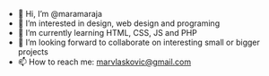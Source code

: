 - 👋 Hi, I’m @maramaraja
- 👀 I’m interested in design, web design and programing
- 🌱 I’m currently learning HTML, CSS, JS and PHP
- 💞️ I’m looking forward to collaborate on interesting small or bigger projects
- 📫 How to reach me: marvlaskovic@gmail.com

<!---
maramaraja/maramaraja is a ✨ special ✨ repository because its `README.md` (this file) appears on your GitHub profile.
You can click the Preview link to take a look at your changes.
--->
